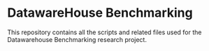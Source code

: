DatawareHouse Benchmarking
===================

This repository contains all the scripts and related files used for the Datawarehouse Benchmarking research project.
